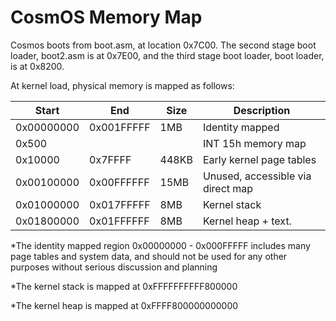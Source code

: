 
# CosmOS Memory Map

Cosmos boots from boot.asm, at location 0x7C00.  The second stage boot loader, boot2.asm is at 0x7E00, and the third stage boot loader, boot loader, is at 0x8200.

At kernel load, physical memory is mapped as follows:

| Start      | End        | Size  | Description                       |
|------------|------------|-------|-----------------------------------|
| 0x00000000 | 0x001FFFFF | 1MB   | Identity mapped                   |
| 0x500      |            |       | INT 15h memory map                |
| 0x10000    | 0x7FFFF    | 448KB | Early kernel page tables          |
| 0x00100000 | 0x00FFFFFF | 15MB  | Unused, accessible via direct map |
| 0x01000000 | 0x017FFFFF | 8MB   | Kernel stack			          |
| 0x01800000 | 0x01FFFFFF | 8MB   | Kernel heap + text.               |


*The identity mapped region 0x00000000 - 0x000FFFFF includes many page tables and system data, and should not be used for any other purposes without serious discussion and planning

*The kernel stack is mapped at 0xFFFFFFFFFF800000

*The kernel heap is mapped at 0xFFFF800000000000
